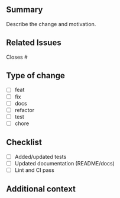 ## Summary
Describe the change and motivation.

## Related Issues
Closes #

## Type of change
- [ ] feat
- [ ] fix
- [ ] docs
- [ ] refactor
- [ ] test
- [ ] chore

## Checklist
- [ ] Added/updated tests
- [ ] Updated documentation (README/docs)
- [ ] Lint and CI pass

## Additional context
